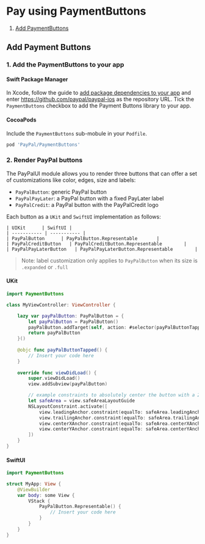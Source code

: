 # Pay using PaymentButtons

1. [Add PaymentButtons](#add-payment-buttons)

## Add Payment Buttons

### 1. Add the PaymentButtons to your app

#### Swift Package Manager

In Xcode, follow the guide to [add package dependencies to your app](https://developer.apple.com/documentation/swift_packages/adding_package_dependencies_to_your_app) and enter https://github.com/paypal/paypal-ios as the repository URL. Tick the `PaymentButtons` checkbox to add the Payment Buttons library to your app.

#### CocoaPods

Include the `PaymentButtons` sub-mobule in your `Podfile`.

```ruby
pod 'PayPal/PaymentButtons'
```

### 2. Render PayPal buttons
The PayPalUI module allows you to render three buttons that can offer a set of customizations like color, edges, size and labels:
* `PayPalButton`: generic PayPal button
* `PayPalPayLater`: a PayPal button with a fixed PayLater label
* `PayPalCredit`: a PayPal button with the PayPalCredit logo

Each button as a `UKit` and `SwiftUI` implementation as follows:

    | UIKit      | SwiftUI |
    | ----------- | ----------- |
    | PayPalButton      | PayPalButton.Representable       |
    | PayPalCreditButton   | PayPalCreditButton.Representable        |
    | PayPalPayLaterButton   | PayPalPayLaterButton.Representable        |
> Note: label customization only applies to `PayPalButton` when its size is `.expanded` or `.full`

#### UKit

```swift
import PaymentButtons

class MyViewController: ViewController {

    lazy var payPalButton: PayPalButton = {
        let payPalButton = PayPalButton()
        payPalButton.addTarget(self, action: #selector(payPalButtonTapped), for: .touchUpInside)
        return payPalButton
    }()
    
    @objc func payPalButtonTapped() {
        // Insert your code here
    }
    
    override func viewDidLoad() {
        super.viewDidLoad()
        view.addSubview(payPalButton)

        // example constraints to absolutely center the button with a 20 pt. horizontal margin
        let safeArea = view.safeAreaLayoutGuide
        NSLayoutConstraint.activate([
            view.leadingAnchor.constraint(equalTo: safeArea.leadingAnchor, constant: 20)
            view.trailingAnchor.constraint(equalTo: safeArea.trailingAnchor, constant: -20)
            view.centerXAnchor.constraint(equalTo: safeArea.centerXAnchor)
            view.centerYAnchor.constraint(equalTo: safeArea.centerYAnchor)
        ])
    }
}
```

#### SwiftUI

```swift
import PaymentButtons

struct MyApp: View {
    @ViewBuilder
    var body: some View {
        VStack {
            PayPalButton.Representable() {
                // Insert your code here
            }
        }
    }
}
```
